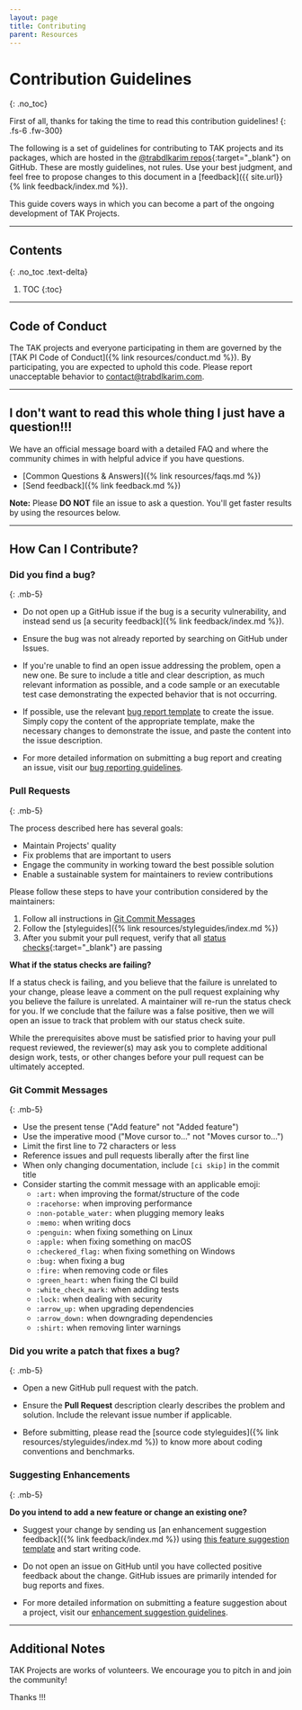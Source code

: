 ```yaml
---
layout: page
title: Contributing
parent: Resources
---
```


# Contribution Guidelines
{: .no_toc}

First of all, thanks for taking the time to read this contribution guidelines!
{: .fs-6 .fw-300}

The following is a set of guidelines for contributing to TAK projects and its packages, which are hosted in the [@trabdlkarim repos](https://github.com/trabdlkarim){:target="_blank"} on GitHub. These are mostly guidelines, not rules. Use your best judgment, and feel free to propose changes to this document in a [feedback]({{ site.url}}{% link feedback/index.md %}).

This guide covers ways in which you can become a part of the ongoing development of TAK Projects.

---

## Contents
{: .no_toc .text-delta}

1. TOC
{:toc}

---

## Code of Conduct

The TAK projects and everyone participating in them are governed by the [TAK PI Code of Conduct]({% link resources/conduct.md %}). By participating, you are expected to uphold this code. Please report unacceptable behavior to [contact@trabdlkarim.com](mailto:contact@trabdlkarim.com).

---

## I don't want to read this whole thing I just have a question!!!


We have an official message board with a detailed FAQ and where the community chimes in with helpful advice if you have questions.
* [Common Questions & Answers]({% link resources/faqs.md %})
* [Send feedback]({% link feedback.md %})


**Note:** Please **DO NOT** file an issue to ask a question. You'll get faster results by using the resources below.

---

## How Can I Contribute?

### Did you find a bug?
{: .mb-5}

- Do not open up a GitHub issue if the bug is a security vulnerability, and instead send us [a security feedback]({% link feedback/index.md %}).

- Ensure the bug was not already reported by searching on GitHub under Issues.

- If you're unable to find an open issue addressing the problem, open a new one. Be sure to include a title and clear description, as much relevant information as possible, and a code sample or an executable test case demonstrating the expected behavior that is not occurring.

- If possible, use the relevant [bug report template](#bug-report-template) to create the issue. Simply copy the content of the appropriate template, make the necessary changes to demonstrate the issue, and paste the content into the issue description.

- For more detailed information on submitting a bug report and creating an issue, visit our [bug reporting guidelines](#reporting-bugs-in-github).

### Pull Requests
{: .mb-5}

The process described here has several goals:

- Maintain Projects' quality
- Fix problems that are important to users
- Engage the community in working toward the best possible solution
- Enable a sustainable system for maintainers to review contributions

Please follow these steps to have your contribution considered by the maintainers:

1. Follow all instructions in [Git Commit Messages](#git-commit-messages)
2. Follow the [styleguides]({% link resources/styleguides/index.md %})
3. After you submit your pull request, verify that all [status checks](https://help.github.com/articles/about-status-checks/){:target="_blank"} are passing

**What if the status checks are failing?**

If a status check is failing, and you believe that the failure is unrelated to your change, please leave a comment on the pull request explaining why you believe the failure is unrelated. A maintainer will re-run the status check for you. If we conclude that the failure was a false positive, then we will open an issue to track that problem with our status check suite.


While the prerequisites above must be satisfied prior to having your pull request reviewed, the reviewer(s) may ask you to complete additional design work, tests, or other changes before your pull request can be ultimately accepted.

### Git Commit Messages
{: .mb-5}

* Use the present tense ("Add feature" not "Added feature")
* Use the imperative mood ("Move cursor to..." not "Moves cursor to...")
* Limit the first line to 72 characters or less
* Reference issues and pull requests liberally after the first line
* When only changing documentation, include `[ci skip]` in the commit title
* Consider starting the commit message with an applicable emoji:
    * `:art:` when improving the format/structure of the code
    * `:racehorse:` when improving performance
    * `:non-potable_water:` when plugging memory leaks
    * `:memo:` when writing docs
    * `:penguin:` when fixing something on Linux
    * `:apple:` when fixing something on macOS
    * `:checkered_flag:` when fixing something on Windows
    * `:bug:` when fixing a bug
    * `:fire:` when removing code or files
    * `:green_heart:` when fixing the CI build
    * `:white_check_mark:` when adding tests
    * `:lock:` when dealing with security
    * `:arrow_up:` when upgrading dependencies
    * `:arrow_down:` when downgrading dependencies
    * `:shirt:` when removing linter warnings


### Did you write a patch that fixes a bug?
{: .mb-5}

- Open a new GitHub pull request with the patch.

- Ensure the **Pull Request** description clearly describes the problem and solution. Include the relevant issue number if applicable.

- Before submitting, please read the [source code styleguides]({% link resources/styleguides/index.md %}) to know more about coding conventions and benchmarks.


### Suggesting Enhancements
{: .mb-5}

**Do you intend to add a new feature or change an existing one?**

- Suggest your change by sending us [an enhancement suggestion feedback]({% link feedback/index.md %}) using [this feature suggestion template](#feature-suggestion-template) and start writing code.

- Do not open an issue on GitHub until you have collected positive feedback about the change. GitHub issues are primarily intended for bug reports and fixes.

- For more detailed information on submitting a feature suggestion about a project, visit our [enhancement suggestion guidelines](#suggesting-enhancements).

---

## Additional Notes

TAK Projects are works of volunteers. We encourage you to pitch in and join the community!

Thanks <i class="fa fa-heart text-danger"></i> <i class="fa fa-heart text-danger"></i> <i class="fa fa-heart text-danger"></i> !!!

